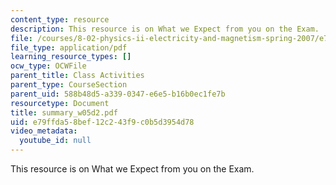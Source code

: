 ```yaml
---
content_type: resource
description: This resource is on What we Expect from you on the Exam.
file: /courses/8-02-physics-ii-electricity-and-magnetism-spring-2007/e79ffda58bef12c243f9c0b5d3954d78_summary_w05d2.pdf
file_type: application/pdf
learning_resource_types: []
ocw_type: OCWFile
parent_title: Class Activities
parent_type: CourseSection
parent_uid: 588b48d5-a339-0347-e6e5-b16b0ec1fe7b
resourcetype: Document
title: summary_w05d2.pdf
uid: e79ffda5-8bef-12c2-43f9-c0b5d3954d78
video_metadata:
  youtube_id: null
---
```

This resource is on What we Expect from you on the Exam.

